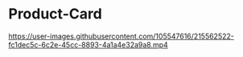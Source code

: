 # Product-Card

https://user-images.githubusercontent.com/105547616/215562522-fc1dec5c-6c2e-45cc-8893-4a1a4e32a9a8.mp4

